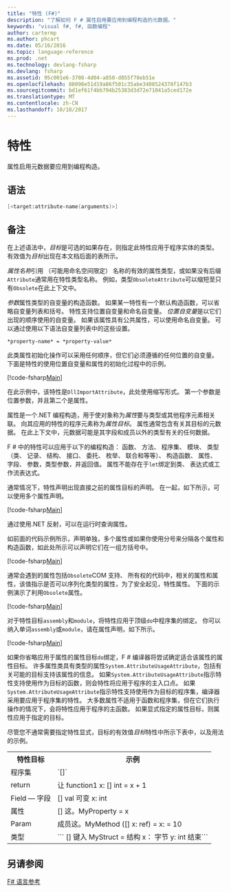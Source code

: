 ```yaml
---
title: "特性 (F#)"
description: "了解如何 F # 属性启用要应用到编程构造的元数据。"
keywords: "visual f#, f#, 函数编程"
author: cartermp
ms.author: phcart
ms.date: 05/16/2016
ms.topic: language-reference
ms.prod: .net
ms.technology: devlang-fsharp
ms.devlang: fsharp
ms.assetid: 95c001e6-3708-4d04-a850-d855f78eb51e
ms.openlocfilehash: 88098e51d19a86f501c35abe3408524378f147b3
ms.sourcegitcommit: bd1ef61f4bb794b25383d3d72e71041a5ced172e
ms.translationtype: MT
ms.contentlocale: zh-CN
ms.lasthandoff: 10/18/2017
---
```

# <a name="attributes"></a>特性

属性启用元数据要应用到编程构造。

## <a name="syntax"></a>语法

```fsharp
[<target:attribute-name(arguments)>]
```

## <a name="remarks"></a>备注

在上述语法中，*目标*是可选的如果存在，则指定此特性应用于程序实体的类型。 有效值为*目标*出现在本文档后面的表所示。

*属性名称*引用 （可能用命名空间限定） 名称的有效的属性类型，或如果没有后缀`Attribute`通常用在特性类型名称。 例如，类型`ObsoleteAttribute`可以缩短至只有`Obsolete`在此上下文中。

*参数*属性类型的自变量的构造函数。 如果某一特性有一个默认构造函数，可以省略自变量列表和括号。 特性支持位置自变量和命名自变量。 *位置自变量*是以它们出现的顺序使用的自变量。 如果该属性具有公共属性，可以使用命名自变量。 可以通过使用以下语法自变量列表中的这些设置。

```
*property-name* = *property-value*
```

此类属性初始化操作可以采用任何顺序，但它们必须遵循的任何位置的自变量。 下面是特性的使用位置自变量和属性的初始化过程中的示例。

[!code-fsharp[Main](../../../samples/snippets/fsharp/lang-ref-2/snippet6202.fs)]

在此示例中，该特性是`DllImportAttribute`，此处使用缩写形式。 第一个参数是位置参数，并且第二个是属性。

属性是一个.NET 编程构造，用于使对象称为*属性*要与类型或其他程序元素相关联。 向其应用的特性的程序元素称为*属性目标*。 属性通常包含有关其目标的元数据。 在此上下文中，元数据可能是其字段和成员以外的类型有关的任何数据。

F # 中的特性可以应用于以下的编程构造： 函数、 方法、 程序集、 模块、 类型 （类、 记录、 结构、 接口、 委托、 枚举、 联合和等等）、 构造函数、 属性、 字段、 参数，类型参数，并返回值。 属性不能存在于`let`绑定到类、 表达式或工作流表达式。

通常情况下，特性声明出现直接之前的属性目标的声明。 在一起，如下所示，可以使用多个属性声明。

[!code-fsharp[Main](../../../samples/snippets/fsharp/lang-ref-2/snippet6603.fs)]

通过使用.NET 反射，可以在运行时查询属性。

如前面的代码示例所示，声明单独，多个属性或如果你使用分号来分隔各个属性和构造函数，如此处所示可以声明它们在一组方括号中。

[!code-fsharp[Main](../../../samples/snippets/fsharp/lang-ref-2/snippet6604.fs)]

通常会遇到的属性包括`Obsolete`COM 支持、 所有权的代码中，相关的属性和属性，该值指示是否可以序列化类型的属性，为了安全起见，特性属性。 下面的示例演示了利用`Obsolete`属性。

[!code-fsharp[Main](../../../samples/snippets/fsharp/lang-ref-2/snippet6605.fs)]

对于特性目标`assembly`和`module`，将特性应用于顶级`do`中程序集的绑定。 你可以纳入单词`assembly`或`module`，请在属性声明，如下所示。

[!code-fsharp[Main](../../../samples/snippets/fsharp/lang-ref-2/snippet6606.fs)]

如果你省略应用于属性的属性目标`do`绑定，F # 编译器将尝试确定适合该属性的属性目标。 许多属性类具有类型的属性`System.AttributeUsageAttribute`，包括有关可能的目标支持该属性的信息。 如果`System.AttributeUsageAttribute`指示特性支持使用作为目标的函数，则会特性将应用于程序的主入口点。 如果`System.AttributeUsageAttribute`指示特性支持使用作为目标的程序集，编译器采用要应用于程序集的特性。 大多数属性不适用于函数和程序集，但在它们执行操作的情况下，会将特性应用于程序的主函数。 如果显式指定的属性目标，则属性应用于指定的目标。

尽管您不通常需要指定特性显式，目标的有效值*目标*特性中所示下表中，以及用法的示例。

<table>
  <tr>
    <th>特性目标</td>
    <th>示例</td> 
  </tr>
  <tr>
    <td>程序集</td>
    <td>`[<assembly: AssemblyVersionAttribute("1.0.0.0")>]`</td> 
  </tr>
  <tr>
    <td>return</td>
    <td>让 function1 x: [<return: Obsolete>] int = x + 1</td> 
  </tr>
  <tr>
    <td>Field — 字段</td>
    <td>[<field: DefaultValue>] val 可变 x: int</td> 
  </tr>
  <tr>
    <td>属性</td>
    <td>[<property: Obsolete>] 这。MyProperty = x</td> 
  </tr>
  <tr>
    <td>Param</td>
    <td>成员这。MyMethod ([<param: Out>] x: ref<int>) = x: = 10</td> 
  </tr>
  <tr>
    <td>类型</td>
    <td>
        ```
        [<type: StructLayout(Sequential)>] 键入 MyStruct = 结构 x： 字节 y: int 结束```
    </td> 
  </tr>
</table>

## <a name="see-also"></a>另请参阅

[F# 语言参考](index.md)
